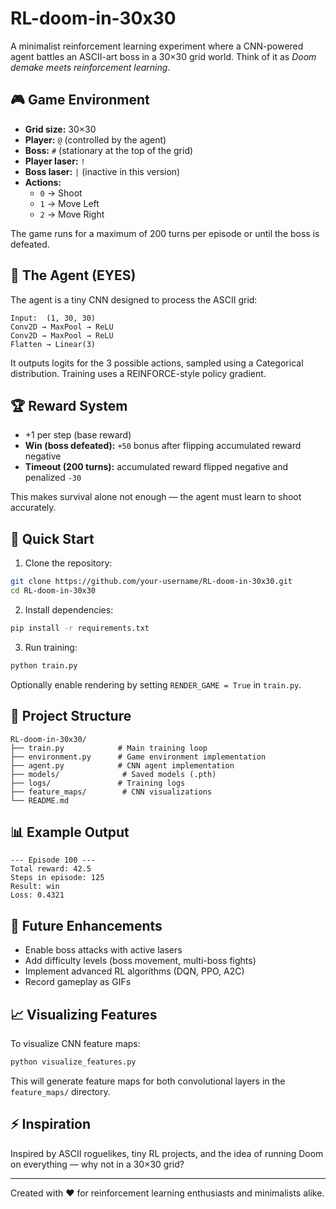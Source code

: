 

# RL-doom-in-30x30

A minimalist reinforcement learning experiment where a CNN-powered agent battles an ASCII-art boss in a 30×30 grid world. Think of it as *Doom demake meets reinforcement learning*.

## 🎮 Game Environment

- **Grid size:** 30×30
- **Player:** `@` (controlled by the agent)
- **Boss:** `#` (stationary at the top of the grid)
- **Player laser:** `!`
- **Boss laser:** `|` (inactive in this version)
- **Actions:**
  - `0` → Shoot
  - `1` → Move Left
  - `2` → Move Right

The game runs for a maximum of 200 turns per episode or until the boss is defeated.

## 🧠 The Agent (EYES)

The agent is a tiny CNN designed to process the ASCII grid:

```
Input:  (1, 30, 30)
Conv2D → MaxPool → ReLU
Conv2D → MaxPool → ReLU
Flatten → Linear(3)
```

It outputs logits for the 3 possible actions, sampled using a Categorical distribution. Training uses a REINFORCE-style policy gradient.

## 🏆 Reward System

- +1 per step (base reward)
- **Win (boss defeated):** `+50` bonus after flipping accumulated reward negative
- **Timeout (200 turns):** accumulated reward flipped negative and penalized `-30`

This makes survival alone not enough — the agent must learn to shoot accurately.

## 🚀 Quick Start

1. Clone the repository:
```bash
git clone https://github.com/your-username/RL-doom-in-30x30.git
cd RL-doom-in-30x30
```

2. Install dependencies:
```bash
pip install -r requirements.txt
```

3. Run training:
```bash
python train.py
```

Optionally enable rendering by setting `RENDER_GAME = True` in `train.py`.

## 📂 Project Structure

```
RL-doom-in-30x30/
├── train.py            # Main training loop
├── environment.py      # Game environment implementation
├── agent.py            # CNN agent implementation
├── models/              # Saved models (.pth)
├── logs/               # Training logs
├── feature_maps/        # CNN visualizations
└── README.md
```

## 📊 Example Output

```
--- Episode 100 ---
Total reward: 42.5
Steps in episode: 125
Result: win
Loss: 0.4321
```

## 🔮 Future Enhancements

- Enable boss attacks with active lasers
- Add difficulty levels (boss movement, multi-boss fights)
- Implement advanced RL algorithms (DQN, PPO, A2C)
- Record gameplay as GIFs

## 📈 Visualizing Features

To visualize CNN feature maps:

```bash
python visualize_features.py
```

This will generate feature maps for both convolutional layers in the `feature_maps/` directory.

## ⚡ Inspiration

Inspired by ASCII roguelikes, tiny RL projects, and the idea of running Doom on everything — why not in a 30×30 grid?

---

Created with ❤️ for reinforcement learning enthusiasts and minimalists alike.